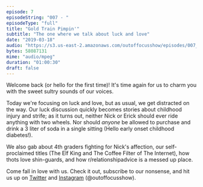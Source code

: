 ```yaml
---
episode: 7 
episodeString: "007 - "
episodeType: "full"
title: "Gold Train Pimpin'"
subtitle: "The one where we talk about luck and love"
date: "2019-03-18"
audio: "https://s3.us-east-2.amazonaws.com/outoffocusshow/episodes/007_gold-train-pimpin.mp3"
bytes: 58087131
mime: "audio/mpeg"
duration: "01:00:30"
draft: false
---
```


Welcome back (or hello for the first time)! It's time again for us to charm you with the sweet sultry sounds of our voices.

Today we're focusing on luck and love, but as usual, we get distracted on the way. Our luck discussion quickly becomes stories about childhood injury and strife; as it turns out, neither Nick or Erick should ever ride anything with two wheels. Nor should _anyone_ be allowed to purchase and drink a 3 liter of soda in a single sitting (Hello early onset childhood diabetes!).

We also gab about 4th graders fighting for Nick's affection, our self-proclaimed titles (The Elf King and The Coffee Filter of The Internet), how thots love shin-guards, and how r/relationshipadvice is a messed up place.

Come fall in love with us. Check it out, subscribe to our nonsense, and hit us up on [Twitter][twit] and [Instagram][insta] (\@outoffocusshow).

[twit]: https://twitter.com/outoffocusshow
[insta]: https://instagram.com/outoffocusshow
